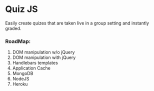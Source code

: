<h1>Quiz JS</h1>
<p>Easily create quizes that are taken live in a group setting and instantly graded.</p>

<h3>RoadMap:</h3>
<ol>
<li>DOM manipulation w/o jQuery</li>
<li>DOM manipulation with jQuery</li>
<li>Handlebars templates</li>
<li>Application Cache</li>
<li>MongoDB</li>
<li>NodeJS</li>
<li>Heroku</li>
</ol>

